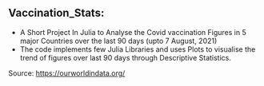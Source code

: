 ## Vaccination_Stats:

- A Short Project In Julia to Analyse the Covid vaccination Figures 
  in 5 major Countries over the last 90 days (upto 7 August, 2021)
- The code implements few Julia Libraries and uses Plots to visualise
  the trend of figures over last 90 days through Descriptive Statistics.

Source: https://ourworldindata.org/
